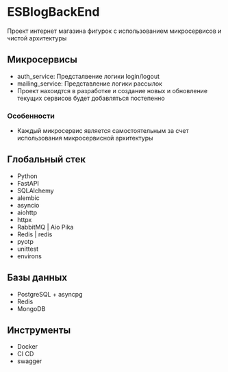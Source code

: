 # ESBlogBackEnd

Проект интернет магазина фигурок с использованием микросервисов и чистой архитектуры

## Микросервисы

* auth_service: Предсталвение логики login/logout
* mailing_service: Представление логики рассылок
* Проект нахоидтся в разработке и создание новых и обновление текущих сервисов будет добавляться постепенно

### Особенности

* Каждый микросервис является самостоятельным за счет использования микросервисной архитектуры

## Глобальный стек

* Python
* FastAPI
* SQLAlchemy
* alembic
* asyncio
* aiohttp
* httpx
* RabbitMQ | Aio Pika
* Redis | redis
* pyotp
* unittest
* environs

## Базы данных

* PostgreSQL + asyncpg
* Redis
* MongoDB

## Инструменты

* Docker
* CI CD
* swagger
